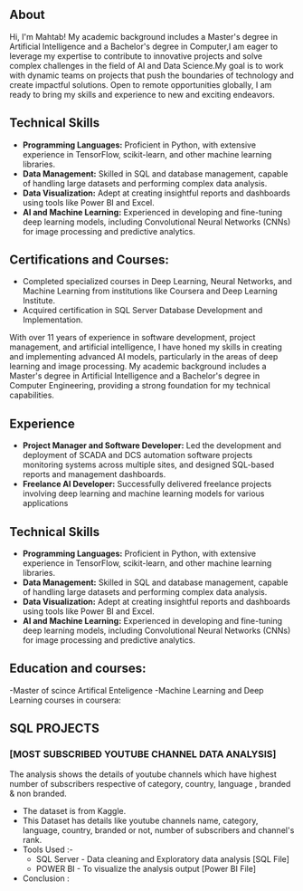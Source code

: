 ## About
Hi, I'm Mahtab! My academic background includes a Master's degree in Artificial Intelligence and a Bachelor's degree in Computer,I am eager to leverage my expertise to contribute to innovative projects and solve complex challenges in the field of AI and Data Science.My goal is to work with dynamic teams on projects that push the boundaries of technology and create impactful solutions. Open to remote opportunities globally, I am ready to bring my skills and experience to new and exciting endeavors. 

## Technical Skills
- **Programming Languages:** Proficient in Python, with extensive experience in TensorFlow, scikit-learn, and other machine learning libraries.
- **Data Management:** Skilled in SQL and database management, capable of handling large datasets and performing complex data analysis.
- **Data Visualization:** Adept at creating insightful reports and dashboards using tools like Power BI and Excel.
- **AI and Machine Learning:** Experienced in developing and fine-tuning deep learning models, including Convolutional Neural Networks (CNNs) for image processing and predictive analytics.

## Certifications and Courses:
- Completed specialized courses in Deep Learning, Neural Networks, and Machine Learning from institutions like Coursera and Deep Learning Institute.
- Acquired certification in SQL Server Database Development and Implementation.

With over 11 years of experience in software development, project management, and artificial intelligence, I have honed my skills in creating and implementing advanced AI models, particularly in the areas of deep learning and image processing. My academic background includes a Master's degree in Artificial Intelligence and a Bachelor's degree in Computer Engineering, providing a strong foundation for my technical capabilities.

## Experience
- **Project Manager and Software Developer:** Led the development and deployment of SCADA and DCS automation software projects monitoring systems across multiple sites, and designed SQL-based reports and management dashboards.
- **Freelance AI Developer:** Successfully delivered freelance projects involving deep learning and machine learning models for various applications

## Technical Skills 
- **Programming Languages:** Proficient in Python, with extensive experience in TensorFlow, scikit-learn, and other machine learning libraries.
- **Data Management:** Skilled in SQL and database management, capable of handling large datasets and performing complex data analysis.
- **Data Visualization:** Adept at creating insightful reports and dashboards using tools like Power BI and Excel.
- **AI and Machine Learning:** Experienced in developing and fine-tuning deep learning models, including Convolutional Neural Networks (CNNs) for image processing and predictive analytics.

## Education and courses:
-Master of scince Artifical Enteligence
-Machine Learning and Deep Learning courses in coursera:



## SQL PROJECTS
                                
### [MOST SUBSCRIBED YOUTUBE CHANNEL DATA ANALYSIS]
 The analysis shows the details of youtube channels which have highest number of subscribers respective of category, country, language , branded & non branded.
   * The dataset is from Kaggle.
   * This Dataset has details like youtube channels name, category, language, country, branded or not, number of subscribers and channel's rank. 
   * Tools Used :- 
        * SQL Server - Data cleaning and Exploratory data analysis [SQL File]
        * POWER BI - To visualize the analysis output [Power BI File]        
   * Conclusion :

            
   
   
